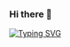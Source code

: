 ### Hi there 👋



[![Typing SVG](https://readme-typing-svg.demolab.com?font=Fira+Code&pause=1000&color=D285F7&multiline=true&repeat=false&random=false&width=435&lines=Elie+Maatouk)](https://git.io/typing-svg)

<!--
**Egit90/Egit90** is a ✨ _special_ ✨ repository because its `README.md` (this file) appears on your GitHub profile.

Here are some ideas to get you started:

- 🔭 I’m currently working on ...
- 🌱 I’m currently learning ...
- 👯 I’m looking to collaborate on ...
- 🤔 I’m looking for help with ...
- 💬 Ask me about ...
- 📫 How to reach me: ...
- 😄 Pronouns: ...
- ⚡ Fun fact: ...
-->

